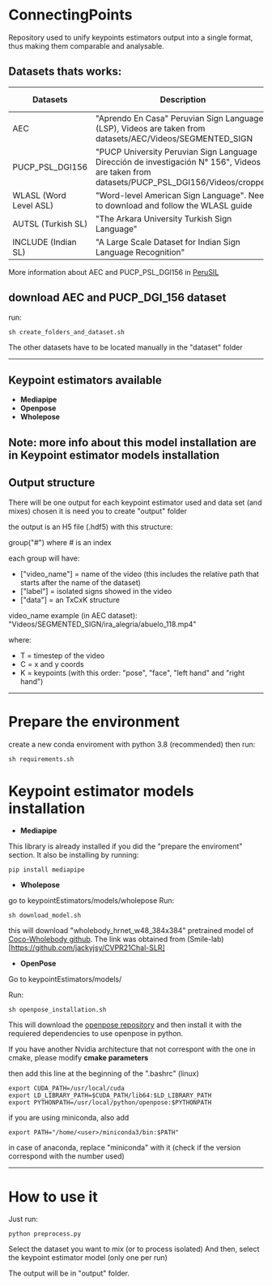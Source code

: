 # ConnectingPoints

Repository used to unify keypoints estimators output into a single format, thus making them comparable and analysable.

## Datasets thats works:

| Datasets                | Description                                                                                | Download Link                                                                                                   |
|-------------------------|--------------------------------------------------------------------------------------------|-----------------------------------------------------------------------------------------------------------------|
| AEC                     | "Aprendo En Casa" Peruvian Sign Language (LSP), Videos are taken from datasets/AEC/Videos/SEGMENTED_SIGN            | [drive](https://drive.google.com/uc?id=1WHxKijB8t5JLljM59hAqi5KY0U6d7OzA)                                 |
| PUCP_PSL_DGI156         | "PUCP University Peruvian Sign Language Dirección de investigación N° 156", Videos are taken from datasets/PUCP_PSL_DGI156/Videos/cropped                              | [drive](https://drive.google.com/uc?id=1WHxKijB8t5JLljM59hAqi5KY0U6d7OzA)                          |
| WLASL (Word Level ASL)  | "Word-level American Sign Language". Need to download and follow the WLASL guide                                             | [github](https://github.com/dxli94/WLASL)                                                                   |
| AUTSL (Turkish SL)      | "The Arkara University Turkish Sign Language"                                                                         | [website](http://cvml.ankara.edu.tr/datasets/)                                                                    |
| INCLUDE (Indian SL)     | "A Large Scale Dataset for Indian Sign Language Recognition"                                                                         | [website](https://zenodo.org/record/4010759)                                                              |


 More information about AEC and PUCP_PSL_DGI156 in [PeruSIL](https://github.com/gissemari/PeruvianSignLanguage)
 
## download AEC and PUCP_DGI_156 dataset

run:
```
sh create_folders_and_dataset.sh
```
The other datasets have to be located manually in the "dataset" folder

------
## Keypoint estimators available
 - **Mediapipe**
 - **Openpose**
 - **Wholepose**

Note: more info about this model installation are in **Keypoint estimator models installation**
------
 ## Output structure

There will be one output for each keypoint estimator used and data set (and mixes) chosen
it is need you to create "output" folder

the output is an H5 file (.hdf5) with this structure:

group("#") where # is an index

each group will have:
- ["video_name"] = name of the video (this includes the relative path that starts after the name of the dataset)
- ["label"] = isolated signs showed in the video
- ["data"] = an TxCxK structure 

video_name example (in AEC dataset): "Videos/SEGMENTED_SIGN/ira_alegria/abuelo_118.mp4"

where:
- T = timestep of the video
- C = x and y coords
- K = keypoints (with this order: "pose", "face", "left hand" and "right hand")
***
# Prepare the environment
create a new conda enviroment with python 3.8 (recommended)
then run:
```
sh requirements.sh
```

# Keypoint estimator models installation

 - **Mediapipe**

This library is already installed if you did the "prepare the enviroment" section.
It also be installing by running:
 ```
 pip install mediapipe
 ```
 - **Wholepose**

 go to keypointEstimators/models/wholepose
 Run:
 ```
 sh download_model.sh
 ```
 this will download "wholebody_hrnet_w48_384x384" pretrained model of [Coco-Wholebody github](https://github.com/jin-s13/COCO-WholeBody). The link was obtained from (Smile-lab)[https://github.com/jackyjsy/CVPR21Chal-SLR]

 - **OpenPose**

 Go to keypointEstimators/models/

 Run:
 ```
 sh openpose_installation.sh
 ```
 This will download the [openpose repository](https://github.com/CMU-Perceptual-Computing-Lab/openpose) and then install it with the requiered dependencies to use openpose in python.

 If you have another Nvidia architecture that not correspont with the one in cmake, please modify **cmake parameters**

 then add this line at the beginning of the ".bashrc" (linux)
 ```
 export CUDA_PATH=/usr/local/cuda
 export LD_LIBRARY_PATH=$CUDA_PATH/lib64:$LD_LIBRARY_PATH
 export PYTHONPATH=/usr/local/python/openpose:$PYTHONPATH
 ```

 if you are using miniconda, also add
 ```
 export PATH="/home/<user>/miniconda3/bin:$PATH"
 ```
 in case of anaconda, replace "miniconda" with it (check if the version correspond with the number used)

***
# How to use it

Just run:
```
python preprocess.py
```
Select the dataset you want to mix (or to process isolated)
And then, select the keypoint estimator model (only one per run)

The output will be in "output" folder.
